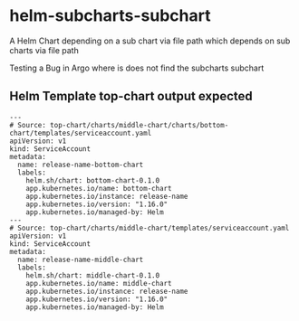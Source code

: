 # helm-subcharts-subchart
A Helm Chart depending on a sub chart via file path which depends on sub charts via file path 

Testing a Bug in Argo where is does not find the subcharts subchart

## Helm Template top-chart output expected

```
---
# Source: top-chart/charts/middle-chart/charts/bottom-chart/templates/serviceaccount.yaml
apiVersion: v1
kind: ServiceAccount
metadata:
  name: release-name-bottom-chart
  labels:
    helm.sh/chart: bottom-chart-0.1.0
    app.kubernetes.io/name: bottom-chart
    app.kubernetes.io/instance: release-name
    app.kubernetes.io/version: "1.16.0"
    app.kubernetes.io/managed-by: Helm
---
# Source: top-chart/charts/middle-chart/templates/serviceaccount.yaml
apiVersion: v1
kind: ServiceAccount
metadata:
  name: release-name-middle-chart
  labels:
    helm.sh/chart: middle-chart-0.1.0
    app.kubernetes.io/name: middle-chart
    app.kubernetes.io/instance: release-name
    app.kubernetes.io/version: "1.16.0"
    app.kubernetes.io/managed-by: Helm
```